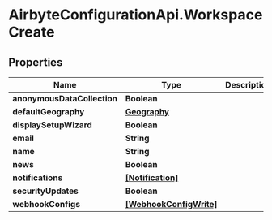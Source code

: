 # AirbyteConfigurationApi.WorkspaceCreate

## Properties

Name | Type | Description | Notes
------------ | ------------- | ------------- | -------------
**anonymousDataCollection** | **Boolean** |  | [optional] 
**defaultGeography** | [**Geography**](Geography.md) |  | [optional] 
**displaySetupWizard** | **Boolean** |  | [optional] 
**email** | **String** |  | [optional] 
**name** | **String** |  | 
**news** | **Boolean** |  | [optional] 
**notifications** | [**[Notification]**](Notification.md) |  | [optional] 
**securityUpdates** | **Boolean** |  | [optional] 
**webhookConfigs** | [**[WebhookConfigWrite]**](WebhookConfigWrite.md) |  | [optional] 


